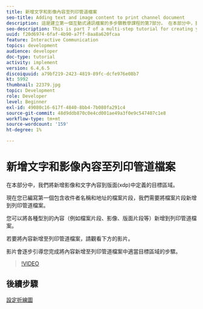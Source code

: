 ```yaml
---
title: 新增文字和影像內容至列印管道檔案
seo-title: Adding text and image content to print channel document
description: 這是建立第一個互動式通訊檔案的多步驟教學課程的第7部分。 在本部分中，我們將新增影像和文字內容到版面(xdp)中定義的目標區域。
seo-description: This is part 7 of a multi-step tutorial for creating your first interactive communications document. In this part, we will add images and text content to the target areas defined in the layout(xdp).
uuid: f20d6974-6faf-4b90-a7ff-8aa8a620fcaa
feature: Interactive Communication
topics: development
audience: developer
doc-type: tutorial
activity: implement
version: 6.4,6.5
discoiquuid: a79bf219-2423-4819-89fc-dcfe976e08b7
kt: 5992
thumbnail: 22379.jpg
topic: Development
role: Developer
level: Beginner
exl-id: 49080c16-617f-4840-8bb4-7b080fa291c4
source-git-commit: 48d9ddb870c0e4cd001ae49a3f0e9c547407c1e8
workflow-type: tm+mt
source-wordcount: '159'
ht-degree: 1%

---
```


# 新增文字和影像內容至列印管道檔案

在本部分中，我們將新增影像和文字內容到版面(xdp)中定義的目標區域。

現在您已編寫第一個包含收件者名稱和地址的檔案片段，我們需要將檔案片段新增到列印管道檔案。

您可以將各種型別的內容（例如檔案片段、影像、版面片段等）新增到列印管道檔案。

若要將內容新增至列印管道檔案，請觀看下方的影片。

影片會逐步引導您完成將內容新增至列印管道檔案中適當目標區域的步驟。

>[!VIDEO](https://video.tv.adobe.com/v/22379?quality=12&learn=on)

## 後續步驟

[設定折線圖](./configuring-line-chart.md)
